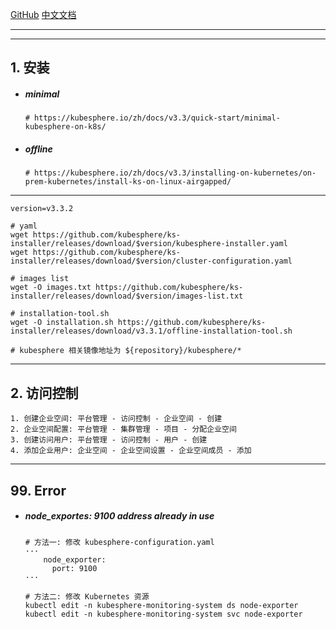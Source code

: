 [GitHub](https://github.com/kubesphere/kubesphere) [中文文档](https://kubesphere.io/zh/docs/v3.3/faq/observability/byop)

------

------

## 1. 安装

- ##### minimal

  ```shell
  # https://kubesphere.io/zh/docs/v3.3/quick-start/minimal-kubesphere-on-k8s/
  ```

- ##### offline

  ```shell
  # https://kubesphere.io/zh/docs/v3.3/installing-on-kubernetes/on-prem-kubernetes/install-ks-on-linux-airgapped/
  ```

------

```shell
version=v3.3.2

# yaml
wget https://github.com/kubesphere/ks-installer/releases/download/$version/kubesphere-installer.yaml
wget https://github.com/kubesphere/ks-installer/releases/download/$version/cluster-configuration.yaml

# images list
wget -O images.txt https://github.com/kubesphere/ks-installer/releases/download/$version/images-list.txt

# installation-tool.sh
wget -O installation.sh https://github.com/kubesphere/ks-installer/releases/download/v3.3.1/offline-installation-tool.sh
```

```shell
# kubesphere 相关镜像地址为 ${repository}/kubesphere/*
```

------

## 2. 访问控制

```shell
1. 创建企业空间: 平台管理 - 访问控制 - 企业空间 - 创建
2. 企业空间配置: 平台管理 - 集群管理 - 项目 - 分配企业空间
3. 创建访问用户: 平台管理 - 访问控制 - 用户 - 创建
4. 添加企业用户: 企业空间 - 企业空间设置 - 企业空间成员 - 添加
```

------

## 99. Error

- ##### node_exportes: 9100 address already in use

  ```shell
  # 方法一: 修改 kubesphere-configuration.yaml
  ···
      node_exporter:
        port: 9100
  ···
  
  # 方法二: 修改 Kubernetes 资源
  kubectl edit -n kubesphere-monitoring-system ds node-exporter
  kubectl edit -n kubesphere-monitoring-system svc node-exporter
  ```

  

